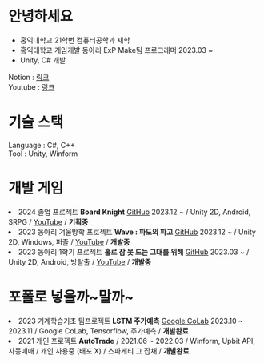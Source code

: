 <body>
<div class="header">
  <h1>안녕하세요</h1>
</div>

<ul class="list-style">
  <li>홍익대학교 21학번 컴퓨터공학과 재학</li>
  <li>홍익대학교 게임개발 동아리 ExP Make팀 프로그래머 2023.03 ~</li>
  <li>Unity, C# 개발</li>
</ul>

<div>
  Notion : <a href="https://pyrite-musician-6c5.notion.site/487ee1fe554b440a85a5e2f0f801a762?pvs=4">링크</a><br>
  Youtube : <a href="https://www.youtube.com/channel/UCLW1WoUOPQnU9VNn5HXVcAw">링크</a>
</div>

<div class="header">
  <h1>기술 스택</h1>
</div>

<div>
  Language : C#, C++<br>
  Tool : Unity, Winform
</div>

<div class="header">
  <h1>개발 게임</h1>
</div>

<div>
    <li>2024 졸업 프로젝트 <b>Board Knight</b> <a href="https://github.com/OnlyMutalisk/2024-Unity.Capstone">GitHub</a> 2023.12 ~ / Unity 2D, Android, SRPG / <a href="https://youtu.be/tLCPic1IDGY?feature=shared">YouTube</a> / <b>기획중</b></li>
    <li>2023 동아리 겨울방학 프로젝트 <b>Wave : 파도의 파고</b> <a href="https://github.com/OnlyMutalisk/2024-Unity.EXP.Wave">GitHub</a> 2023.12 ~ / Unity 2D, Windows, 퍼즐 / <a href="https://www.youtube.com/watch?v=urHN5A9kBh4">YouTube</a> / <b>개발중</b></li>
    <li>2023 동아리 1학기 프로젝트 <b>홀로 잠 못 드는 그대를 위해</b> <a href="https://github.com/OnlyMutalisk/2023-Unity.EXP.Escape">GitHub</a> 2023.03 ~ / Unity 2D, Android, 방탈출 / <a href="https://youtu.be/qtqSEp7TAGI?feature=shared">YouTube</a> / <b>개발중</b></li>
</div>

<div class="header">
  <h1>포폴로 넣을까~말까~</h1>
</div>
    <li>2023 기계학습기초 팀프로젝트 <b>LSTM 주가예측</b> <a href="https://colab.research.google.com/drive/1iexuQiFnbPb1AgQ2h47aQsGlHR4OvrZg?usp=sharing">Google CoLab</a> 2023.10 ~ 2023.11 / Google CoLab, Tensorflow, 주가예측 / <b>개발완료</b></li>
    <li>2021 개인 프로젝트 <b>AutoTrade</b> / 2021.06 ~ 2022.03 / Winform, Upbit API, 자동매매 / 개인 사용중 (배포 X) / 스파게티 그 잡채 / <b>개발완료</b></li>
</body>
